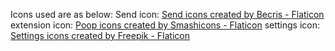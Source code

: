 Icons used are as below:
Send icon:
<a href="https://www.flaticon.com/free-icons/send" title="send icons">Send icons created by Becris - Flaticon</a>
extension icon:
<a href="https://www.flaticon.com/free-icons/poop" title="poop icons">Poop icons created by Smashicons - Flaticon</a>
settings icon:
<a href="https://www.flaticon.com/free-icons/settings" title="settings icons">Settings icons created by Freepik - Flaticon</a>